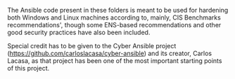 The Ansible code present in these folders is meant to be used for hardening both Windows and Linux machines according to, mainly, CIS Benchmarks recommendations', though some ENS-based recommendations and other good security practices have also been included.

Special credit has to be given to the Cyber Ansible project (https://github.com/carloslacasa/cyber-ansible) and its creator, Carlos Lacasa, as that project has been one of the most important starting points of this project.